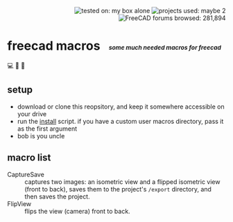 <p align="right">
  <img src="https://img.shields.io/badge/tested%20on-my%20box%20alone-lightseagreen"
       alt="tested on: my box alone" />
  <img src="https://img.shields.io/badge/projects%20used-maybe%202-lightskyblue"
       alt="projects used: maybe 2" />
  <img src="https://img.shields.io/badge/FreeCAD%20forums%20browsed-281,894-2057a9"
       alt="FreeCAD forums browsed: 281,894" />
</p>

# freecad macros &nbsp; <sub><sub><sup><sup>_some much needed macros for freecad_</sup></sup></sub></sub>

💻 📐 🤖


## setup
                      
- download or clone this reopsitory, and keep it somewhere accessible on your drive
- run the [install][1] script. if you have a custom user macros directory, pass it as the first argument
- bob is you uncle


## macro list

<dl>
  <dt>CaptureSave</dt>
  <dd>captures two images: an isometric view and a flipped isometric view (front to back), saves them to the project's <code>/export</code> directory, and then saves the project.</dd>
  <dt>FlipView</dt>
  <dd>flips the view (camera) front to back.</dd>
 </dl>



[1]: /bin/install.sh
